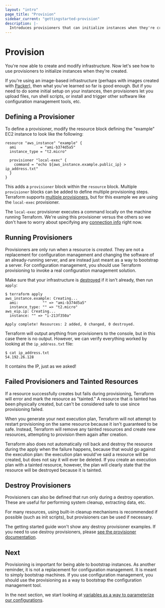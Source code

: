 ```yaml
---
layout: "intro"
page_title: "Provision"
sidebar_current: "gettingstarted-provision"
description: |-
  Introduces provisioners that can initialize instances when they're created.
---
```


# Provision

You're now able to create and modify infrastructure. Now let's see
how to use provisioners to initialize instances when they're created.

If you're using an image-based infrastructure (perhaps with images
created with [Packer](https://www.packer.io)), then what you've
learned so far is good enough. But if you need to do some initial
setup on your instances, then provisioners let you upload files,
run shell scripts, or install and trigger other software like
configuration management tools, etc.

## Defining a Provisioner

To define a provisioner, modify the resource block defining the
"example" EC2 instance to look like the following:

```
resource "aws_instance" "example" {
  ami           = "ami-b374d5a5"
  instance_type = "t2.micro"

  provisioner "local-exec" {
    command = "echo ${aws_instance.example.public_ip} > ip_address.txt"
  }
}
```

This adds a `provisioner` block within the `resource` block. Multiple
`provisioner` blocks can be added to define multiple provisioning steps.
Terraform supports
[multiple provisioners](/docs/provisioners/index.html),
but for this example we are using the `local-exec` provisioner.

The `local-exec` provisioner executes a command locally on the machine
running Terraform. We're using this provisioner versus the others so
we don't have to worry about specifying any
[connection info](/docs/provisioners/connection.html) right now.

## Running Provisioners

Provisioners are only run when a resource is _created_. They
are not a replacement for configuration management and changing
the software of an already-running server, and are instead just
meant as a way to bootstrap a server. For configuration management,
you should use Terraform provisioning to invoke a real configuration
management solution.

Make sure that your infrastructure is
[destroyed](/intro/getting-started/destroy.html) if it isn't already,
then run `apply`:

```
$ terraform apply
aws_instance.example: Creating...
  ami:           "" => "ami-b374d5a5"
  instance_type: "" => "t2.micro"
aws_eip.ip: Creating...
  instance: "" => "i-213f350a"

Apply complete! Resources: 2 added, 0 changed, 0 destroyed.
```

Terraform will output anything from provisioners to the console,
but in this case there is no output. However, we can verify
everything worked by looking at the `ip_address.txt` file:

```
$ cat ip_address.txt
54.192.26.128
```

It contains the IP, just as we asked!

## Failed Provisioners and Tainted Resources

If a resource successfully creates but fails during provisioning,
Terraform will error and mark the resource as "tainted." A
resource that is tainted has been physically created, but can't
be considered safe to use since provisioning failed.

When you generate your next execution plan, Terraform will not attempt to restart
provisioning on the same resource because it isn't guaranteed to be safe. Instead,
Terraform will remove any tainted resources and create new resources, attempting to
provision them again after creation.

Terraform also does not automatically roll back and destroy the resource
during the apply when the failure happens, because that would go
against the execution plan: the execution plan would've said a
resource will be created, but does not say it will ever be deleted.
If you create an execution plan with a tainted resource, however, the
plan will clearly state that the resource will be destroyed because
it is tainted.

## Destroy Provisioners

Provisioners can also be defined that run only during a destroy
operation. These are useful for performing system cleanup, extracting
data, etc.

For many resources, using built-in cleanup mechanisms is recommended
if possible (such as init scripts), but provisioners can be used if
necessary.

The getting started guide won't show any destroy provisioner examples.
If you need to use destroy provisioners, please
[see the provisioner documentation](/docs/provisioners).

## Next

Provisioning is important for being able to bootstrap instances.
As another reminder, it is not a replacement for configuration
management. It is meant to simply bootstrap machines. If you use
configuration management, you should use the provisioning as a way
to bootstrap the configuration management tool.

In the next section, we start looking at [variables as a way to
parameterize our configurations](/intro/getting-started/variables.html).

